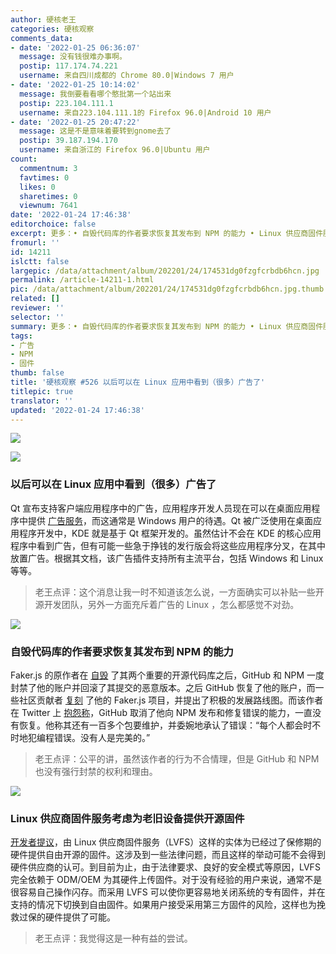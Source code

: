 ```yaml
---
author: 硬核老王
categories: 硬核观察
comments_data:
- date: '2022-01-25 06:36:07'
  message: 没有钱很难办事啊。
  postip: 117.174.74.221
  username: 来自四川成都的 Chrome 80.0|Windows 7 用户
- date: '2022-01-25 10:14:02'
  message: 我倒要看看哪个憨批第一个站出来
  postip: 223.104.111.1
  username: 来自223.104.111.1的 Firefox 96.0|Android 10 用户
- date: '2022-01-25 20:47:22'
  message: 这是不是意味着要转到gnome去了
  postip: 39.187.194.170
  username: 来自浙江的 Firefox 96.0|Ubuntu 用户
count:
  commentnum: 3
  favtimes: 0
  likes: 0
  sharetimes: 0
  viewnum: 7641
date: '2022-01-24 17:46:38'
editorchoice: false
excerpt: 更多：• 自毁代码库的作者要求恢复其发布到 NPM 的能力 • Linux 供应商固件服务考虑为老旧设备提供开源固件
fromurl: ''
id: 14211
islctt: false
largepic: /data/attachment/album/202201/24/174531dg0fzgfcrbdb6hcn.jpg
permalink: /article-14211-1.html
pic: /data/attachment/album/202201/24/174531dg0fzgfcrbdb6hcn.jpg.thumb.jpg
related: []
reviewer: ''
selector: ''
summary: 更多：• 自毁代码库的作者要求恢复其发布到 NPM 的能力 • Linux 供应商固件服务考虑为老旧设备提供开源固件
tags:
- 广告
- NPM
- 固件
thumb: false
title: '硬核观察 #526 以后可以在 Linux 应用中看到（很多）广告了'
titlepic: true
translator: ''
updated: '2022-01-24 17:46:38'
---
```


![](/data/attachment/album/202201/24/174531dg0fzgfcrbdb6hcn.jpg)


![](/data/attachment/album/202201/24/174550zad0o7kccdw7ubcj.jpg)


### 以后可以在 Linux 应用中看到（很多）广告了


Qt 宣布支持客户端应用程序中的广告，应用程序开发人员现在可以在桌面应用程序中提供 [广告服务](https://www.qt.io/blog/monetizing-cross-platform-use-cases-faster-and-easier-with-qt-digital-advertising-platform)，而这通常是 Windows 用户的待遇。Qt 被广泛使用在桌面应用程序开发中，KDE 就是基于 Qt 框架开发的。虽然估计不会在 KDE 的核心应用程序中看到广告，但有可能一些急于挣钱的发行版会将这些应用程序分叉，在其中放置广告。根据其文档，该广告插件支持所有主流平台，包括 Windows 和 Linux 等等。



> 
> 老王点评：这个消息让我一时不知道该怎么说，一方面确实可以补贴一些开源开发团队，另外一方面充斥着广告的 Linux ，怎么都感觉不对劲。
> 
> 
> 


![](/data/attachment/album/202201/24/174559jmm2sq8yey2y5kwd.png)


### 自毁代码库的作者要求恢复其发布到 NPM 的能力


Faker.js 的原作者在 [自毁](/article-14167-1.html) 了其两个重要的开源代码库之后，GitHub 和 NPM 一度封禁了他的账户并回滚了其提交的恶意版本。之后 GitHub 恢复了他的账户，而一些社区贡献者 [复刻](/article-14188-1.html) 了他的 Faker.js 项目，并提出了积极的发展路线图。而该作者在 Twitter 上 [抱怨称](https://twitter.com/marak/status/1484185867027685376)，GitHub 取消了他向 NPM 发布和修复错误的能力，一直没有恢复。他称其还有一百多个包要维护，并委婉地承认了错误：“每个人都会时不时地犯编程错误。没有人是完美的。”



> 
> 老王点评：公平的讲，虽然该作者的行为不合情理，但是 GitHub 和 NPM 也没有强行封禁的权利和理由。
> 
> 
> 


![](/data/attachment/album/202201/24/174620sdj1ycilcuuhcyih.jpg)


### Linux 供应商固件服务考虑为老旧设备提供开源固件


[开发者提议](https://www.phoronix.com/scan.php?page=news_item&px=LVFS-Alternative-Firmware)，由 Linux 供应商固件服务（LVFS）这样的实体为已经过了保修期的硬件提供自由开源的固件。这涉及到一些法律问题，而且这样的举动可能不会得到硬件供应商的认可。到目前为止，由于法律要求、良好的安全模式等原因，LVFS 完全依赖于 ODM/OEM 为其硬件上传固件。对于没有经验的用户来说，通常不是很容易自己操作闪存。而采用 LVFS 可以使你更容易地关闭系统的专有固件，并在支持的情况下切换到自由固件。如果用户接受采用第三方固件的风险，这样也为挽救过保的硬件提供了可能。



> 
> 老王点评：我觉得这是一种有益的尝试。
> 
> 
>